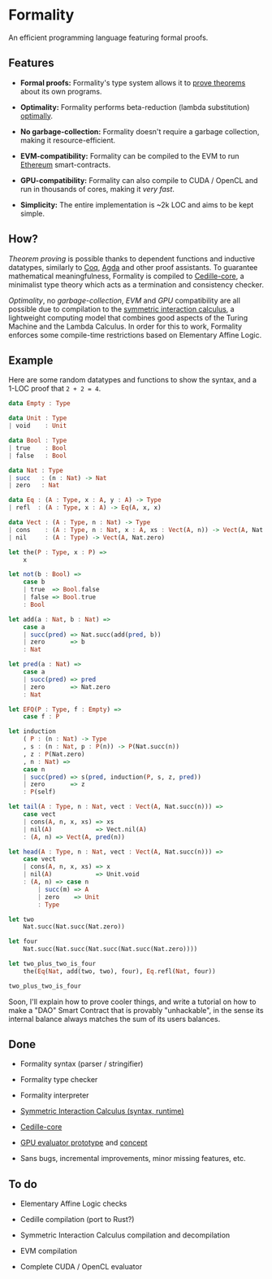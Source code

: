 # Formality

An efficient programming language featuring formal proofs.

## Features

- **Formal proofs:** Formality's type system allows it to [prove theorems](https://en.wikipedia.org/wiki/Curry%E2%80%93Howard_correspondence) about its own programs.

- **Optimality:** Formality performs beta-reduction (lambda substitution) [optimally](https://www.amazon.com/Implementation-Functional-Programming-Languages-Theoretical/dp/0521621127).

- **No garbage-collection:** Formality doesn't require a garbage collection, making it resource-efficient.

- **EVM-compatibility:** Formality can be compiled to the EVM to run [Ethereum](https://www.ethereum.org/) smart-contracts.

- **GPU-compatibility:** Formality can also compile to CUDA / OpenCL and run in thousands of cores, making it *very fast*.

- **Simplicity:** The entire implementation is ~2k LOC and aims to be kept simple.

## How?

*Theorem proving* is possible thanks to dependent functions and inductive datatypes, similarly to [Coq](https://coq.inria.fr/refman/language/cic.html), [Agda](https://github.com/agda/agda) and other proof assistants. To guarantee mathematical meaningfulness, Formality is compiled to [Cedille-core](https://github.com/maiavictor/cedille-core), a minimalist type theory which acts as a termination and consistency checker.

*Optimality*, no *garbage-collection*, *EVM* and *GPU* compatibility are all possible due to compilation to the [symmetric interaction calculus](https://github.com/MaiaVictor/symmetric-interaction-calculus), a lightweight computing model that combines good aspects of the Turing Machine and the Lambda Calculus. In order for this to work, Formality enforces some compile-time restrictions based on Elementary Affine Logic.

## Example

Here are some random datatypes and functions to show the syntax, and a 1-LOC proof that `2 + 2 = 4`.

```haskell
data Empty : Type

data Unit : Type
| void    : Unit

data Bool : Type
| true    : Bool
| false   : Bool

data Nat : Type
| succ   : (n : Nat) -> Nat
| zero   : Nat

data Eq : (A : Type, x : A, y : A) -> Type
| refl  : (A : Type, x : A) -> Eq(A, x, x)

data Vect : (A : Type, n : Nat) -> Type
| cons    : (A : Type, n : Nat, x : A, xs : Vect(A, n)) -> Vect(A, Nat.succ(n))
| nil     : (A : Type) -> Vect(A, Nat.zero)

let the(P : Type, x : P) =>
    x

let not(b : Bool) =>
    case b
    | true  => Bool.false
    | false => Bool.true
    : Bool

let add(a : Nat, b : Nat) =>
    case a
    | succ(pred) => Nat.succ(add(pred, b))
    | zero       => b
    : Nat

let pred(a : Nat) =>
    case a
    | succ(pred) => pred
    | zero       => Nat.zero
    : Nat

let EFQ(P : Type, f : Empty) =>
    case f : P

let induction
    ( P : (n : Nat) -> Type
    , s : (n : Nat, p : P(n)) -> P(Nat.succ(n))
    , z : P(Nat.zero)
    , n : Nat) =>
    case n
    | succ(pred) => s(pred, induction(P, s, z, pred))
    | zero       => z
    : P(self)

let tail(A : Type, n : Nat, vect : Vect(A, Nat.succ(n))) =>
    case vect
    | cons(A, n, x, xs) => xs
    | nil(A)            => Vect.nil(A)
    : (A, n) => Vect(A, pred(n))

let head(A : Type, n : Nat, vect : Vect(A, Nat.succ(n))) =>
    case vect
    | cons(A, n, x, xs) => x
    | nil(A)            => Unit.void
    : (A, n) => case n
        | succ(m) => A
        | zero    => Unit
        : Type

let two
    Nat.succ(Nat.succ(Nat.zero))

let four
    Nat.succ(Nat.succ(Nat.succ(Nat.succ(Nat.zero))))

let two_plus_two_is_four
    the(Eq(Nat, add(two, two), four), Eq.refl(Nat, four))

two_plus_two_is_four
```

Soon, I'll explain how to prove cooler things, and write a tutorial on how to make a "DAO" Smart Contract that is provably "unhackable", in the sense its internal balance always matches the sum of its users balances.

## Done

- Formality syntax (parser / stringifier)

- Formality type checker

- Formality interpreter

- [Symmetric Interaction Calculus (syntax, runtime)](https://github.com/maiavictor/symmetric-interaction-calculus)

- [Cedille-core](https://github.com/maiavictor/cedille-core)

- [GPU evaluator prototype](https://github.com/maiavictor/absal-rs/tree/parallel-test-3) and [concept](https://github.com/maiavictor/absal-ex)

* Sans bugs, incremental improvements, minor missing features, etc.

## To do

- Elementary Affine Logic checks

- Cedille compilation (port to Rust?)

- Symmetric Interaction Calculus compilation and decompilation

- EVM compilation

- Complete CUDA / OpenCL evaluator
